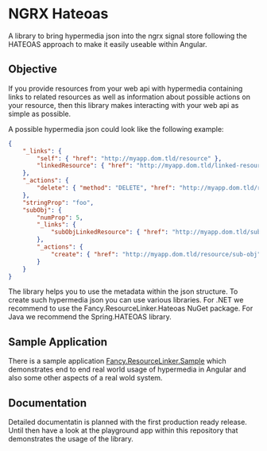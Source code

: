 # NGRX Hateoas

A library to bring hypermedia json into the ngrx signal store following the HATEOAS approach to make it easily useable within Angular.

## Objective

If you provide resources from your web api with hypermedia containing links to related resources as well as information about possible actions on your resource, then this library makes interacting with your web api as simple as possible.

A possible hypermedia json could look like the following example: 

```json
{
    "_links": {
        "self": { "href": "http://myapp.dom.tld/resource" },
        "linkedResource": { "href": "http://myapp.dom.tld/linked-resource" }
    },
    "_actions": {
        "delete": { "method": "DELETE", "href": "http://myapp.dom.tld/resource"}
    },
    "stringProp": "foo",
    "subObj": {
        "numProp": 5, 
        "_links": {
            "subObjLinkedResource": { "href": "http://myapp.dom.tld/sub-obj-linked-resource" }
        },
        "_actions": {
            "create": { "href": "http://myapp.dom.tld/resource/sub-obj", "method": "POST"}
        }
    }
}
```

The library helps you to use the metadata within the json structure. To create such hypermedia json you can use various libraries. For .NET we recommend to use the Fancy.ResourceLinker.Hateoas NuGet package. For Java we recommend the Spring.HATEOAS library.

## Sample Application
There is a sample application [Fancy.ResourceLinker.Sample](https://github.com/fancyDevelopment/Fancy.ResourceLinker.Sample) which demonstrates end to end real world usage of hypermedia in Angular and also some other aspects of a real wold system.

## Documentation
Detailed documentatin is planned with the first production ready release. Until then have a look at the playground app within this repository that demonstrates the usage of the library.
